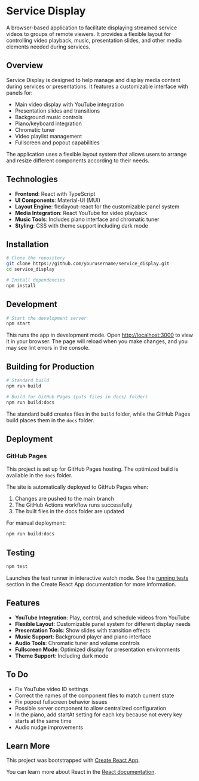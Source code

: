# Service Display

A browser-based application to facilitate displaying streamed service videos to groups of remote viewers. It provides a flexible layout for controlling video playback, music, presentation slides, and other media elements needed during services.

## Overview

Service Display is designed to help manage and display media content during services or presentations. It features a customizable interface with panels for:
- Main video display with YouTube integration
- Presentation slides and transitions
- Background music controls
- Piano/keyboard integration
- Chromatic tuner
- Video playlist management
- Fullscreen and popout capabilities

The application uses a flexible layout system that allows users to arrange and resize different components according to their needs.

## Technologies

- **Frontend**: React with TypeScript
- **UI Components**: Material-UI (MUI)
- **Layout Engine**: flexlayout-react for the customizable panel system
- **Media Integration**: React YouTube for video playback
- **Music Tools**: Includes piano interface and chromatic tuner
- **Styling**: CSS with theme support including dark mode

## Installation

```bash
# Clone the repository
git clone https://github.com/yourusername/service_display.git
cd service_display

# Install dependencies
npm install
```

## Development

```bash
# Start the development server
npm start
```

This runs the app in development mode. Open [http://localhost:3000](http://localhost:3000) to view it in your browser. The page will reload when you make changes, and you may see lint errors in the console.

## Building for Production

```bash
# Standard build
npm run build

# Build for GitHub Pages (puts files in docs/ folder)
npm run build:docs
```

The standard build creates files in the `build` folder, while the GitHub Pages build places them in the `docs` folder.

## Deployment

### GitHub Pages
This project is set up for GitHub Pages hosting. The optimized build is available in the `docs` folder.

The site is automatically deployed to GitHub Pages when:
1. Changes are pushed to the main branch
2. The GitHub Actions workflow runs successfully
3. The built files in the docs folder are updated

For manual deployment:
```bash
npm run build:docs
```

## Testing

```bash
npm test
```

Launches the test runner in interactive watch mode. See the [running tests](https://facebook.github.io/create-react-app/docs/running-tests) section in the Create React App documentation for more information.

## Features

- **YouTube Integration**: Play, control, and schedule videos from YouTube
- **Flexible Layout**: Customizable panel system for different display needs
- **Presentation Tools**: Show slides with transition effects
- **Music Support**: Background player and piano interface
- **Audio Tools**: Chromatic tuner and volume controls
- **Fullscreen Mode**: Optimized display for presentation environments
- **Theme Support**: Including dark mode

## To Do

- Fix YouTube video ID settings
- Correct the names of the component files to match current state
- Fix popout fullscreen behavior issues
- Possible server component to allow centralized configuration
- In the piano, add startAt setting for each key because not every key starts at the same time
- Audio nudge improvements

## Learn More

This project was bootstrapped with [Create React App](https://github.com/facebook/create-react-app).

You can learn more about React in the [React documentation](https://reactjs.org/).
